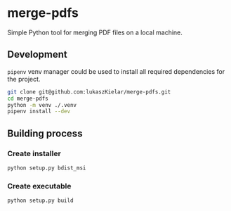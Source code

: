 # merge-pdfs

Simple Python tool for merging PDF files on a local machine.

## Development

`pipenv` venv manager could be used to install all required dependencies for the project.

```bash
git clone git@github.com:lukaszKielar/merge-pdfs.git
cd merge-pdfs
python -m venv ./.venv
pipenv install --dev
```

## Building process

### Create installer

```bash
python setup.py bdist_msi
```

### Create executable

```bash
python setup.py build
```
